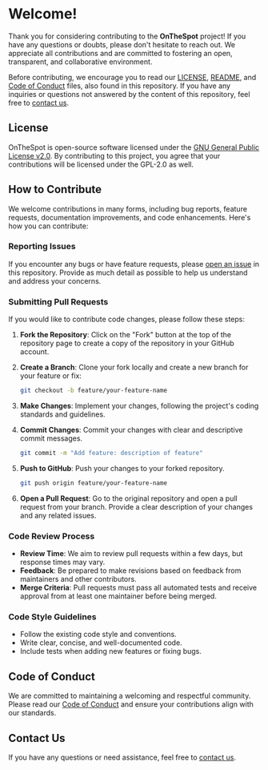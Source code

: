 # Welcome!

Thank you for considering contributing to the **OnTheSpot** project! If you have any questions or doubts, please don't hesitate to reach out. We appreciate all contributions and are committed to fostering an open, transparent, and collaborative environment.

Before contributing, we encourage you to read our [LICENSE](LICENSE), [README](README.md), and [Code of Conduct](CODE_OF_CONDUCT.md) files, also found in this repository. If you have any inquiries or questions not answered by the content of this repository, feel free to [contact us](mailto:your-email@example.com).

## License

OnTheSpot is open-source software licensed under the [GNU General Public License v2.0](LICENSE). By contributing to this project, you agree that your contributions will be licensed under the GPL-2.0 as well.

## How to Contribute

We welcome contributions in many forms, including bug reports, feature requests, documentation improvements, and code enhancements. Here's how you can contribute:

### Reporting Issues

If you encounter any bugs or have feature requests, please [open an issue](issues) in this repository. Provide as much detail as possible to help us understand and address your concerns.

### Submitting Pull Requests

If you would like to contribute code changes, please follow these steps:

1. **Fork the Repository**: Click on the "Fork" button at the top of the repository page to create a copy of the repository in your GitHub account.

2. **Create a Branch**: Clone your fork locally and create a new branch for your feature or fix:

   ```bash
   git checkout -b feature/your-feature-name
   ```

3. **Make Changes**: Implement your changes, following the project's coding standards and guidelines.

4. **Commit Changes**: Commit your changes with clear and descriptive commit messages.

   ```bash
   git commit -m "Add feature: description of feature"
   ```

5. **Push to GitHub**: Push your changes to your forked repository.

   ```bash
   git push origin feature/your-feature-name
   ```

6. **Open a Pull Request**: Go to the original repository and open a pull request from your branch. Provide a clear description of your changes and any related issues.

### Code Review Process

- **Review Time**: We aim to review pull requests within a few days, but response times may vary.
- **Feedback**: Be prepared to make revisions based on feedback from maintainers and other contributors.
- **Merge Criteria**: Pull requests must pass all automated tests and receive approval from at least one maintainer before being merged.

### Code Style Guidelines

- Follow the existing code style and conventions.
- Write clear, concise, and well-documented code.
- Include tests when adding new features or fixing bugs.

## Code of Conduct

We are committed to maintaining a welcoming and respectful community. Please read our [Code of Conduct](CODE_OF_CONDUCT.md) and ensure your contributions align with our standards.

## Contact Us

If you have any questions or need assistance, feel free to [contact us](mailto:your-email@example.com).
